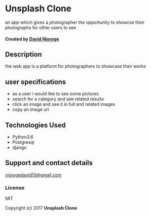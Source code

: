 # Unsplash Clone
an app which gives a photographer the opportunity to showcse their photographs for other users to see

#### Created by [David Njoroge](https://github.com/davidnjoroge)

## Description

the web app is a platform for photographers to showcase their works

## user specifications

* as a user i would like to see some pictures
* search for a category and see related results
* click an image and see it in full and related images
* copy an image url

## Technologies Used
<ul>
  <li>Python3.6</li>
  <li>Postgresql</li>
  <li>django</li>
 </ul>



## Support and contact details
njorogedavid13@gmail.com

### License
MIT

Copyright (c) 2017 **Unsplash Clone**
